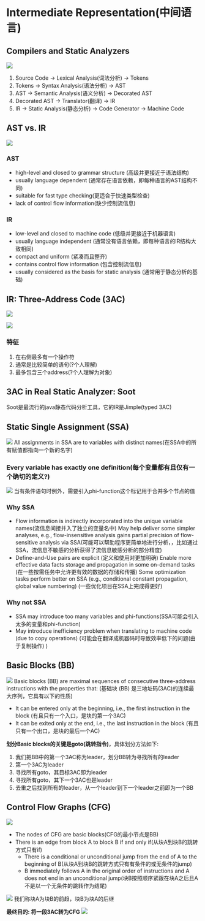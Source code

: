 # Intermediate Representation(中间语言)

## Compilers and Static Analyzers
![](https://gitee.com/guuest/images/raw/master/img/20220119223655.png)

1. Source Code -> Lexical Analysis(词法分析) -> Tokens
2. Tokens -> Syntax Analysis(语法分析) -> AST  
3. AST -> Semantic Analysis(语义分析) -> Decorated AST
4. Decorated AST -> Translator(翻译) -> IR
5. IR -> Static Analysis(静态分析) -> Code Generator -> Machine Code
## AST vs. IR
![](https://gitee.com/guuest/images/raw/master/img/20220119225105.png)

### AST
- high-level and closed to grammar structure (高级并更接近于语法结构)
- usually language dependent (通常存在语言依赖，即每种语言的AST结构不同)
- suitable for fast type checking(更适合于快速类型检查)
- lack of control flow information(缺少控制流信息)
### IR
- low-level and closed to machine code (低级并更接近于机器语言)
- usually language independent (通常没有语言依赖，即每种语言的IR结构大致相同)
- compact and uniform (紧凑而且整齐)
- contains control flow information (包含控制流信息)
- usually considered as the basis for static analysis (通常用于静态分析的基础)

## IR: Three-Address Code (3AC)
![](https://gitee.com/guuest/images/raw/master/img/20220119225257.png)

![](https://gitee.com/guuest/images/raw/master/img/20220120130244.png)

### 特征
1. 在右侧最多有一个操作符
2. 通常是比较简单的语句(?个人理解)
3. 最多包含三个address(?个人理解为对象)

## 3AC in Real Static Analyzer: Soot
Soot是最流行的java静态代码分析工具，它的IR是Jimple(typed 3AC)



## Static Single Assignment (SSA)
![](https://gitee.com/guuest/images/raw/master/img/20220120131323.png)
All assignments in SSA are to variables with distinct names(在SSA中的所有赋值都指向一个新的名字)

### Every variable has exactly one definition(每个变量都有且仅有一个确切的定义?)
![](https://gitee.com/guuest/images/raw/master/img/20220120131647.png)
当有条件语句时例外，需要引入phi-function这个标记用于合并多个节点的值

### Why SSA
- Flow information is indirectly incorporated into the unique variable names(流信息间接并入了独立的变量名中) May help deliver some simpler analyses, e.g., flow-insensitive analysis gains partial precision of flow-sensitive analysis via SSA(可能可以帮助程序更简单地进行分析，，比如通过SSA，流信息不敏感的分析获得了流信息敏感分析的部分精度)
- Define-and-Use pairs are explicit (定义和使用对更加明确) Enable more effective data facts storage and propagation in some on-demand tasks (在一些按需任务中允许更有效的数据的存储和传播) Some optimization tasks perform better on SSA (e.g., conditional constant propagation, global value numbering) (一些优化项目在SSA上完成得更好)
### Why not SSA
- SSA may introduce too many variables and phi-functions(SSA可能会引入太多的变量和phi-function)
- May introduce inefficiency problem when translating to machine code (due to copy operations) (可能会在翻译成机器码时导致效率低下的问题(由于复制操作) )

## Basic Blocks (BB)
![](https://gitee.com/guuest/images/raw/master/img/20220120145651.png)
Basic blocks (BB) are maximal sequences of consecutive three-address instructions with the properties that: (基础块 (BB) 是三地址码(3AC)的连续最大序列，它具有以下的性质)
- It can be entered only at the beginning, i.e., the first instruction in the block (有且只有一个入口，是块的第一个3AC)
- It can be exited only at the end, i.e., the last instruction in the block (有且只有一个出口，是块的最后一个AC)

**划分Basic blocks的关键是goto(跳转指令)**，具体划分方法如下:
1. 我们把BB中的第一个3AC称为leader，划分BB转为寻找所有的leader
2. 第一个3AC为leader
3. 寻找所有goto，其目标3AC即为leader
4. 寻找所有goto，其下一个3AC也是leader
5. 去重之后找到所有的leader，从一个leader到下一个leader之前即为一个BB

## Control Flow Graphs (CFG)
![](https://gitee.com/guuest/images/raw/master/img/20220120195140.png)

- The nodes of CFG are basic blocks(CFG的最小节点是BB)
- There is an edge from block A to block B if and only if(从块A到块B的跳转方式只有if)
    - There is a conditional or unconditional jump from the end of A to the beginning of B(从块A到块B的跳转方式只有有条件的或无条件的jump)
    - B immediately follows A in the original order of instructions and A does not end in an unconditional jump(块B按照顺序紧跟在块A之后且A不是以一个无条件的跳转作为结尾)

![](https://gitee.com/guuest/images/raw/master/img/20220120195503.png)
我们称块A为块B的前趋，块B为块A的后继

**最终目的: 将一段3AC转为CFG**
![](https://gitee.com/guuest/images/raw/master/img/20220120195537.png)
